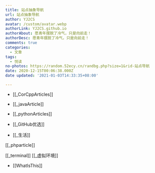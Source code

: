 ```yaml
---
title: 站点抽象导航
url: 站点抽象导航
author: YJ2CS
avatar: /custom/avatar.webp
authorLink: YJ2CS.github.io
authorAbout: 愿青年摆脱了冷气，只是向前走！
authorDesc: 愿青年摆脱了冷气，只是向前走！
comments: true
categories:
  - 文章
tags:
  - 悦读
no-photos: https://random.52ecy.cn/randbg.php?size=1&rid-站点导航
date: 2020-12-15T00:06:38.000Z
date updated: '2021-01-03T14:33:35+08:00'

---
```


- [[_CorCppArticles]]

- [[_javaArticle]]

- [[_pythonArticles]]

- [[_GitHub优选]]

- [[_生活]]

[[_phparticle]]

[[_terminal]]
[[_虚拟环境]]

- [[WhatIsThis]]
